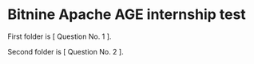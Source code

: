 # Bitnine Apache AGE internship test

First folder is [ Question No. 1 ].

Second folder is [ Question No. 2 ].
